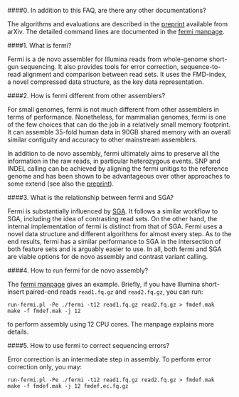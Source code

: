 ####0. In addition to this FAQ, are there any other documentations?

The algorithms and evaluations are described in the
[preprint](http://arxiv.org/abs/1203.6364) available from arXiv. The detailed
command lines are documented in the [fermi
manpage](https://github.com/lh3/fermi/blob/master/fermi.1).

####1. What is fermi?

Fermi is a de novo assembler for Illumina reads from whole-genome short-gun
sequencing. It also provides tools for error correction, sequence-to-read
alignment and comparison between read sets. It uses the FMD-index, a novel
compressed data structure, as the key data representation.

####2. How is fermi different from other assemblers?

For small genomes, fermi is not much different from other assemblers in terms
of performance. Nonetheless, for mammalian genomes, fermi is one of the few
choices that can do the job in a relatively small memory footprint. It can
assemble 35-fold human data in 90GB shared memory with an overall similar
contiguity and accuracy to other mainstream assemblers.

In addition to de novo assembly, fermi ultimately aims to preserve all the
information in the raw reads, in particular heterozygous events. SNP and INDEL
calling can be achieved by aligning the fermi unitigs to the reference genome
and has been shown to be advantageous over other approaches to some extend (see
also the [preprint](http://arxiv.org/abs/1203.6364)).

####3. What is the relationship between fermi and SGA?

Fermi is substantially influenced by [SGA](https://github.com/jts/sga). It
follows a similar workflow to SGA, including the idea of contrasting read sets.
On the other hand, the internal implementation of fermi is distinct from that
of SGA. Fermi uses a novel data structure and different algorithms for almost
every step. As to the end results, fermi has a similar performance to SGA in
the intersection of both feature sets and is arguably easier to use. In all,
both fermi and SGA are viable options for de novo assembly and contrast variant
calling.

####4. How to run fermi for de novo assembly?

The [fermi manpage](https://github.com/lh3/fermi/blob/master/fermi.1) gives an
example. Briefly, if you have Illumina short-insert paired-end reads `read1.fq.gz`
and `read2.fq.gz`, you can run:

    run-fermi.pl -Pe ./fermi -t12 read1.fq.gz read2.fq.gz > fmdef.mak
    make -f fmdef.mak -j 12

to perform assembly using 12 CPU cores. The manpage explains more details.

####5. How to use fermi to correct sequencing errors?

Error correction is an intermediate step in assembly. To perform error
correction only, you may:

    run-fermi.pl -Pe ./fermi -t12 read1.fq.gz read2.fq.gz > fmdef.mak
    make -f fmdef.mak -j 12 fmdef.ec.fq.gz


